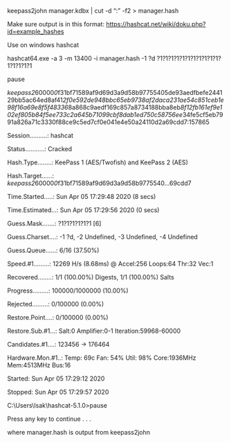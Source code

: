 keepass2john manager.kdbx | cut -d “:” -f2 > manager.hash 

Make sure output is in this format: https://hashcat.net/wiki/doku.php?id=example_hashes 

Use on windows hashcat 

hashcat64.exe -a 3 -m 13400 -i manager.hash -1 ?d ?1?1?1?1?1?1?1?1?1?1?1?1?1?1?1?1 

pause 

 

$keepass$*2*60000*0*f31bf71589af9d69d3a9d58b97755405de93aedfbefe244129bb5ac64ed8af41*2f0e592de948bbc65eb9738af2daca231ae54c851ceb1e98f16a69e8f5f48336*8a868c9aedf169c857a8734188bba8eb*8f12fb161ef9e102ef805b84f5ee733c2a645b71099cbf8dab1ed750c58756ee*34fe5cf5eb7991a826a71c3330f88ce9c5ed7cf0e041e4e50a24110d2a69cdd7:157865 

 

Session..........: hashcat 

Status...........: Cracked 

Hash.Type........: KeePass 1 (AES/Twofish) and KeePass 2 (AES) 

Hash.Target......: $keepass$*2*60000*0*f31bf71589af9d69d3a9d58b9775540...69cdd7 

Time.Started.....: Sun Apr 05 17:29:48 2020 (8 secs) 

Time.Estimated...: Sun Apr 05 17:29:56 2020 (0 secs) 

Guess.Mask.......: ?1?1?1?1?1?1 [6] 

Guess.Charset....: -1 ?d, -2 Undefined, -3 Undefined, -4 Undefined 

Guess.Queue......: 6/16 (37.50%) 

Speed.#1.........:    12269 H/s (8.68ms) @ Accel:256 Loops:64 Thr:32 Vec:1 

Recovered........: 1/1 (100.00%) Digests, 1/1 (100.00%) Salts 

Progress.........: 100000/1000000 (10.00%) 

Rejected.........: 0/100000 (0.00%) 

Restore.Point....: 0/100000 (0.00%) 

Restore.Sub.#1...: Salt:0 Amplifier:0-1 Iteration:59968-60000 

Candidates.#1....: 123456 -> 176464 

Hardware.Mon.#1..: Temp: 69c Fan: 54% Util: 98% Core:1936MHz Mem:4513MHz Bus:16 

 

Started: Sun Apr 05 17:29:12 2020 

Stopped: Sun Apr 05 17:29:57 2020 

 

C:\Users\Isak\hashcat-5.1.0>pause 

Press any key to continue . . . 

where manager.hash is output from keepass2john 
